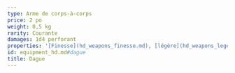 ```yaml
---
type: Arme de corps-à-corps
price: 2 po
weight: 0,5 kg
rarity: Courante
damages: 1d4 perforant
properties: '[Finesse](hd_weapons_finesse.md), [légère](hd_weapons_legere.md), [lancer](hd_weapons_lancer.md) (portée 6/18)'
id: equipment_hd.md#dague
title: Dague
---
```


